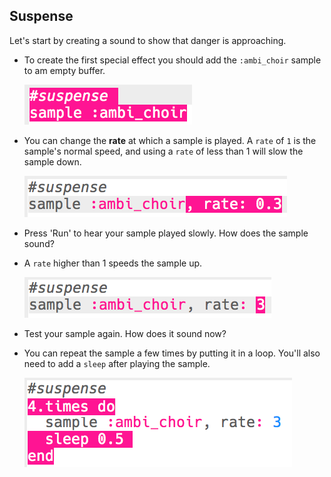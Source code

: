 ## Suspense

Let's start by creating a sound to show that danger is approaching.

+ To create the first special effect you should add the `:ambi_choir` sample to am empty buffer.
    
    ![لقطة الشاشة](images/effects-suspense-sample.png)

+ You can change the **rate** at which a sample is played. A `rate` of `1` is the sample's normal speed, and using a `rate` of less than 1 will slow the sample down.
    
    ![لقطة الشاشة](images/effects-suspense-rate-low.png)

+ Press 'Run' to hear your sample played slowly. How does the sample sound?

+ A `rate` higher than 1 speeds the sample up.
    
    ![لقطة الشاشة](images/effects-suspense-rate-high.png)

+ Test your sample again. How does it sound now?

+ You can repeat the sample a few times by putting it in a loop. You'll also need to add a `sleep` after playing the sample.
    
    ![لقطة الشاشة](images/effects-suspense-repeat.png)